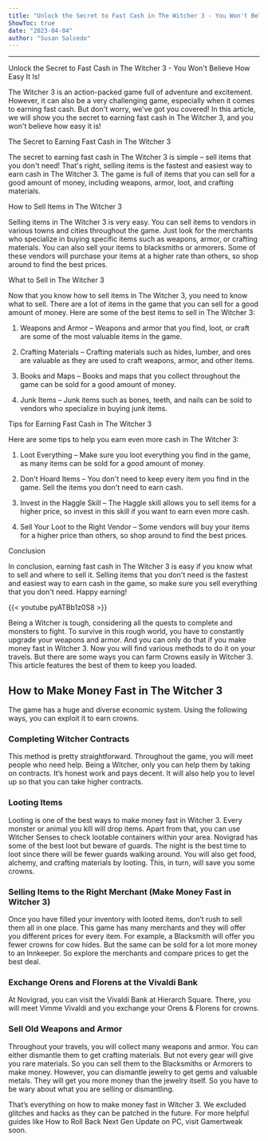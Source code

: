 ```yaml
---
title: "Unlock the Secret to Fast Cash in The Witcher 3 - You Won't Believe How Easy It Is!"
ShowToc: true 
date: "2023-04-04"
author: "Susan Salcedo"
---
```

*****
Unlock the Secret to Fast Cash in The Witcher 3 - You Won't Believe How Easy It Is!

The Witcher 3 is an action-packed game full of adventure and excitement. However, it can also be a very challenging game, especially when it comes to earning fast cash. But don't worry, we've got you covered! In this article, we will show you the secret to earning fast cash in The Witcher 3, and you won't believe how easy it is!

The Secret to Earning Fast Cash in The Witcher 3

The secret to earning fast cash in The Witcher 3 is simple – sell items that you don't need! That's right, selling items is the fastest and easiest way to earn cash in The Witcher 3. The game is full of items that you can sell for a good amount of money, including weapons, armor, loot, and crafting materials.

How to Sell Items in The Witcher 3

Selling items in The Witcher 3 is very easy. You can sell items to vendors in various towns and cities throughout the game. Just look for the merchants who specialize in buying specific items such as weapons, armor, or crafting materials. You can also sell your items to blacksmiths or armorers. Some of these vendors will purchase your items at a higher rate than others, so shop around to find the best prices.

What to Sell in The Witcher 3

Now that you know how to sell items in The Witcher 3, you need to know what to sell. There are a lot of items in the game that you can sell for a good amount of money. Here are some of the best items to sell in The Witcher 3:

1. Weapons and Armor – Weapons and armor that you find, loot, or craft are some of the most valuable items in the game.

2. Crafting Materials – Crafting materials such as hides, lumber, and ores are valuable as they are used to craft weapons, armor, and other items.

3. Books and Maps – Books and maps that you collect throughout the game can be sold for a good amount of money.

4. Junk Items – Junk items such as bones, teeth, and nails can be sold to vendors who specialize in buying junk items.

Tips for Earning Fast Cash in The Witcher 3

Here are some tips to help you earn even more cash in The Witcher 3:

1. Loot Everything – Make sure you loot everything you find in the game, as many items can be sold for a good amount of money.

2. Don't Hoard Items – You don't need to keep every item you find in the game. Sell the items you don't need to earn cash.

3. Invest in the Haggle Skill – The Haggle skill allows you to sell items for a higher price, so invest in this skill if you want to earn even more cash.

4. Sell Your Loot to the Right Vendor – Some vendors will buy your items for a higher price than others, so shop around to find the best prices.

Conclusion

In conclusion, earning fast cash in The Witcher 3 is easy if you know what to sell and where to sell it. Selling items that you don't need is the fastest and easiest way to earn cash in the game, so make sure you sell everything that you don't need. Happy earning!

{{< youtube pyATBb1z0S8 >}} 



Being a Witcher is tough, considering all the quests to complete and monsters to fight. To survive in this rough world, you have to constantly upgrade your weapons and armor. And you can only do that if you make money fast in Witcher 3. Now you will find various methods to do it on your travels. But there are some ways you can farm Crowns easily in Witcher 3. This article features the best of them to keep you loaded.
 
## How to Make Money Fast in The Witcher 3
 

 
The game has a huge and diverse economic system. Using the following ways, you can exploit it to earn crowns.
 
### Completing Witcher Contracts
 
This method is pretty straightforward. Throughout the game, you will meet people who need help. Being a Witcher, only you can help them by taking on contracts. It’s honest work and pays decent. It will also help you to level up so that you can take higher contracts.
 
### Looting Items
 
Looting is one of the best ways to make money fast in Witcher 3. Every monster or animal you kill will drop items. Apart from that, you can use Witcher Senses to check lootable containers within your area. Novigrad has some of the best loot but beware of guards. The night is the best time to loot since there will be fewer guards walking around. You will also get food, alchemy, and crafting materials by looting. This, in turn, will save you some crowns.
 
### Selling Items to the Right Merchant (Make Money Fast in Witcher 3)
 
Once you have filled your inventory with looted items, don’t rush to sell them all in one place. This game has many merchants and they will offer you different prices for every item. For example, a Blacksmith will offer you fewer crowns for cow hides. But the same can be sold for a lot more money to an Innkeeper. So explore the merchants and compare prices to get the best deal.
 
### Exchange Orens and Florens at the Vivaldi Bank
 
At Novigrad, you can visit the Vivaldi Bank at Hierarch Square. There, you will meet Vimme Vivaldi and you exchange your Orens & Florens for crowns.
 
### Sell Old Weapons and Armor
 
Throughout your travels, you will collect many weapons and armor. You can either dismantle them to get crafting materials. But not every gear will give you rare materials. So you can sell them to the Blacksmiths or Armorers to make money. However, you can dismantle jewelry to get gems and valuable metals. They will get you more money than the jewelry itself. So you have to be wary about what you are selling or dismantling.
 
That’s everything on how to make money fast in Witcher 3. We excluded glitches and hacks as they can be patched in the future. For more helpful guides like How to Roll Back Next Gen Update on PC, visit Gamertweak soon.




